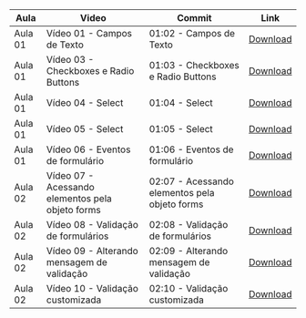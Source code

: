 Aula | Video | Commit | Link
------ | ------ | ------ | ------
Aula 01 | Vídeo 01 - Campos de Texto | 01:02 - Campos de Texto | [Download](https://github.com/treinaweb/treinaweb-direto-ao-ponto-javascript-manipulacao-formularios/archive/70f47582d6cf1b0a927b6d733e333bcf7203bae7.zip)
Aula 01 | Vídeo 03 - Checkboxes e Radio Buttons | 01:03 - Checkboxes e Radio Buttons | [Download](https://github.com/treinaweb/treinaweb-direto-ao-ponto-javascript-manipulacao-formularios/archive/cd1e686bdb8aa395c8da6c3b1fa4c2f5bc25a01f.zip)
Aula 01 | Vídeo 04 - Select | 01:04 - Select | [Download](https://github.com/treinaweb/treinaweb-direto-ao-ponto-javascript-manipulacao-formularios/archive/669d99129f05533fd7e3dbab476d625879b35996.zip)
Aula 01 | Vídeo 05 - Select | 01:05 - Select | [Download](https://github.com/treinaweb/treinaweb-direto-ao-ponto-javascript-manipulacao-formularios/archive/15ba3e7e2d5315f1e9acf96bbf6e77bd124d9e32.zip)
Aula 01 | Vídeo 06 - Eventos de formulário | 01:06 - Eventos de formulário | [Download](https://github.com/treinaweb/treinaweb-direto-ao-ponto-javascript-manipulacao-formularios/archive/c845745e6ac79b5e3974b4d02fa87072d4679171.zip)
Aula 02 | Vídeo 07 - Acessando elementos pela objeto forms | 02:07 - Acessando elementos pela objeto forms | [Download](https://github.com/treinaweb/treinaweb-direto-ao-ponto-javascript-manipulacao-formularios/archive/d4363ffae0218781926d06d268463a142d3f9f19.zip)
Aula 02 | Vídeo 08 - Validação de formulários | 02:08 - Validação de formulários | [Download](https://github.com/treinaweb/treinaweb-direto-ao-ponto-javascript-manipulacao-formularios/archive/a625b6303768cb46fc0aa2858010ebe0e5a9645d.zip)
Aula 02 | Vídeo 09 - Alterando mensagem de validação | 02:09 - Alterando mensagem de validação | [Download](https://github.com/treinaweb/treinaweb-direto-ao-ponto-javascript-manipulacao-formularios/archive/c0b75365896318c259da99902a8f4538ae58000e.zip)
Aula 02 | Vídeo 10 - Validação customizada | 02:10 - Validação customizada | [Download](https://github.com/treinaweb/treinaweb-direto-ao-ponto-javascript-manipulacao-formularios/archive/6a77163cb5048595ce2150d7c2c72b97e5ad98c8.zip)
